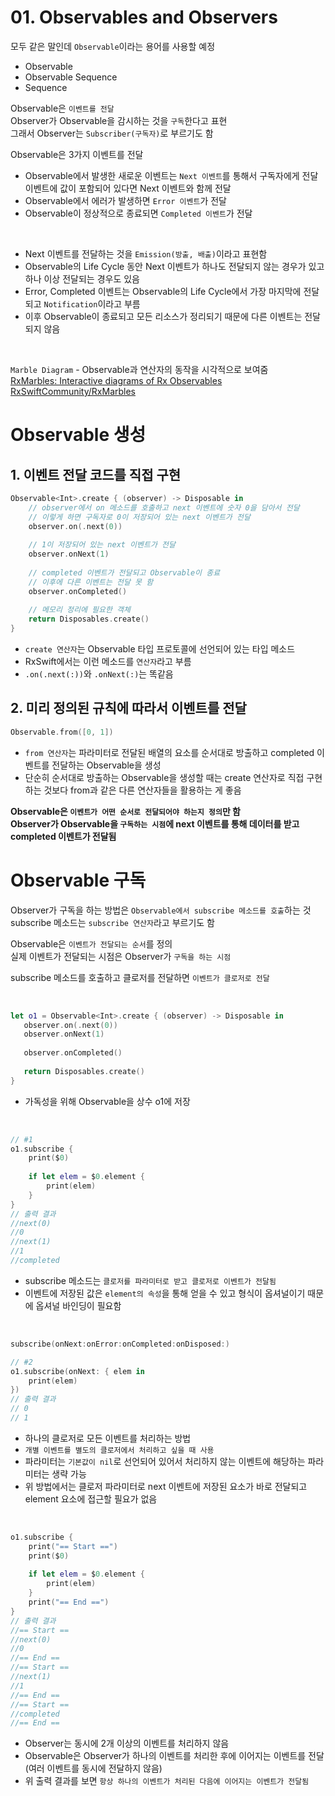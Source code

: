 # 01. Observables and Observers

모두 같은 말인데 `Observable`이라는 용어를 사용할 예정

- Observable
- Observable Sequence
- Sequence

Observable은 `이벤트를 전달`  
Observer가 Observable을 감시하는 것을 `구독`한다고 표현  
그래서 Observer는 `Subscriber(구독자)`로 부르기도 함

Observable은 3가지 이벤트를 전달  
- Observable에서 발생한 새로운 이벤트는 `Next 이벤트`를 통해서 구독자에게 전달  
이벤트에 값이 포함되어 있다면 Next 이벤트와 함께 전달
- Observable에서 에러가 발생하면 `Error 이벤트`가 전달
- Observable이 정상적으로 종료되면 `Completed 이벤트`가 전달

<br/>

- Next 이벤트를 전달하는 것을 `Emission(방출, 배출)`이라고 표현함
- Observable의 Life Cycle 동안 Next 이벤트가 하나도 전달되지 않는 경우가 있고 하나 이상 전달되는 경우도 있음
- Error, Completed 이벤트는 Observable의 Life Cycle에서 가장 마지막에 전달되고 `Notification`이라고 부름
- 이후 Observable이 종료되고 모든 리소스가 정리되기 때문에 다른 이벤트는 전달되지 않음

<br/>

`Marble Diagram` - Observable과 연산자의 동작을 시각적으로 보여줌  
[RxMarbles: Interactive diagrams of Rx Observables](https://rxmarbles.com/)  
[RxSwiftCommunity/RxMarbles](https://github.com/RxSwiftCommunity/RxMarbles)

# Observable 생성

## 1. 이벤트 전달 코드를 직접 구현

```swift
Observable<Int>.create { (observer) -> Disposable in
    // observer에서 on 메소드를 호출하고 next 이벤트에 숫자 0을 담아서 전달
    // 이렇게 하면 구독자로 0이 저장되어 있는 next 이벤트가 전달
    observer.on(.next(0))
    
    // 1이 저장되어 있는 next 이벤트가 전달
    observer.onNext(1)
    
    // completed 이벤트가 전달되고 Observable이 종료
    // 이후에 다른 이벤트는 전달 못 함
    observer.onCompleted()
    
    // 메모리 정리에 필요한 객체
    return Disposables.create()
}
```
- `create 연산자`는 Observable 타입 프로토콜에 선언되어 있는 타입 메소드
- RxSwift에서는 이런 메소드를 `연산자`라고 부름
- `.on(.next(:))`와 `.onNext(:)`는 똑같음

## 2. 미리 정의된 규칙에 따라서 이벤트를 전달

```swift
Observable.from([0, 1])
```
- `from 연산자`는 파라미터로 전달된 배열의 요소를 순서대로 방출하고 completed 이벤트를 전달하는 Observable을 생성  
- 단순히 순서대로 방출하는 Observable을 생성할 때는 create 연산자로 직접 구현하는 것보다 from과 같은 다른 연산자들을 활용하는 게 좋음

**Observable은 `이벤트가 어떤 순서로 전달되어야 하는지 정의`만 함**  
**Observer가 Observable을 `구독하는 시점`에 next 이벤트를 통해 데이터를 받고 completed 이벤트가 전달됨**

# Observable 구독

Observer가 구독을 하는 방법은 `Observable에서 subscribe 메소드를 호출`하는 것  
subscribe 메소드는 `subscribe 연산자`라고 부르기도 함

Observable은 `이벤트가 전달되는 순서`를 정의  
실제 이벤트가 전달되는 시점은 Observer가 `구독을 하는 시점`

subscribe 메소드를 호출하고 클로저를 전달하면 `이벤트가 클로저로 전달`

<br/>

```swift
let o1 = Observable<Int>.create { (observer) -> Disposable in
   observer.on(.next(0))
   observer.onNext(1)
   
   observer.onCompleted()
   
   return Disposables.create()
}
```
- 가독성을 위해 Observable을 상수 o1에 저장

<br/>

```swift
// #1
o1.subscribe {
    print($0)
    
    if let elem = $0.element {
        print(elem)
    }
}
// 출력 결과
//next(0)
//0
//next(1)
//1
//completed
```
- subscribe 메소드는 `클로저를 파라미터로 받고 클로저로 이벤트가 전달됨`
- 이벤트에 저장된 값은 `element의 속성`을 통해 얻을 수 있고 형식이 옵셔널이기 때문에 옵셔널 바인딩이 필요함

<br/>

```swift
subscribe(onNext:onError:onCompleted:onDisposed:)
```
```swift
// #2
o1.subscribe(onNext: { elem in
    print(elem)
})
// 출력 결과
// 0
// 1
```
- 하나의 클로저로 모든 이벤트를 처리하는 방법
- `개별 이벤트를 별도의 클로저에서 처리하고 싶을 때 사용`
- 파라미터는 `기본값이 nil`로 선언되어 있어서 처리하지 않는 이벤트에 해당하는 파라미터는 생략 가능
- 위 방법에서는 클로저 파라미터로 next 이벤트에 저장된 요소가 바로 전달되고 element 요소에 접근할 필요가 없음

<br/>

```swift
o1.subscribe {
    print("== Start ==")
    print($0)
    
    if let elem = $0.element {
        print(elem)
    }
    print("== End ==")
}
// 출력 결과
//== Start ==
//next(0)
//0
//== End ==
//== Start ==
//next(1)
//1
//== End ==
//== Start ==
//completed
//== End ==
```
- Observer는 동시에 2개 이상의 이벤트를 처리하지 않음
- Observable은 Observer가 하나의 이벤트를 처리한 후에 이어지는 이벤트를 전달
(여러 이벤트를 동시에 전달하지 않음)
- 위 출력 결과를 보면 `항상 하나의 이벤트가 처리된 다음에 이어지는 이벤트가 전달됨`
